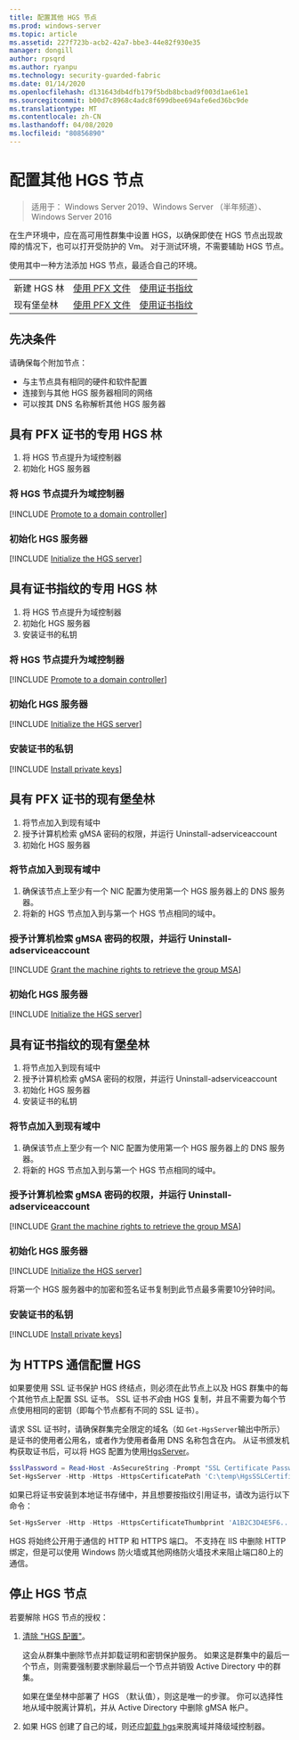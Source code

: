 ```yaml
---
title: 配置其他 HGS 节点
ms.prod: windows-server
ms.topic: article
ms.assetid: 227f723b-acb2-42a7-bbe3-44e82f930e35
manager: dongill
author: rpsqrd
ms.author: ryanpu
ms.technology: security-guarded-fabric
ms.date: 01/14/2020
ms.openlocfilehash: d131643db4dfb179f5bdb8bcbad9f003d1ae61e1
ms.sourcegitcommit: b00d7c8968c4adc8f699dbee694afe6ed36bc9de
ms.translationtype: MT
ms.contentlocale: zh-CN
ms.lasthandoff: 04/08/2020
ms.locfileid: "80856890"
---
```

# <a name="configure-additional-hgs-nodes"></a>配置其他 HGS 节点

>适用于： Windows Server 2019、Windows Server （半年频道）、Windows Server 2016

在生产环境中，应在高可用性群集中设置 HGS，以确保即使在 HGS 节点出现故障的情况下，也可以打开受防护的 Vm。 对于测试环境，不需要辅助 HGS 节点。

使用其中一种方法添加 HGS 节点，最适合自己的环境。

|                |                         |                              | 
|----------------|-------------------------|------------------------------|
|新建 HGS 林  | [使用 PFX 文件](#dedicated-hgs-forest-with-pfx-certificates) | [使用证书指纹](#dedicated-hgs-forest-with-certificate-thumbprints) |
|现有堡垒林 |  [使用 PFX 文件](#existing-bastion-forest-with-pfx-certificates) | [使用证书指纹](#existing-bastion-forest-with-certificate-thumbprints) |

## <a name="prerequisites"></a>先决条件

请确保每个附加节点： 
- 与主节点具有相同的硬件和软件配置 
- 连接到与其他 HGS 服务器相同的网络
- 可以按其 DNS 名称解析其他 HGS 服务器

## <a name="dedicated-hgs-forest-with-pfx-certificates"></a>具有 PFX 证书的专用 HGS 林

1. 将 HGS 节点提升为域控制器
2. 初始化 HGS 服务器

### <a name="promote-the-hgs-node-to-a-domain-controller"></a>将 HGS 节点提升为域控制器

[!INCLUDE [Promote to a domain controller](../../../includes/guarded-fabric-promote-domain-controller.md)] 

### <a name="initialize-the-hgs-server"></a>初始化 HGS 服务器

[!INCLUDE [Initialize the HGS server](../../../includes/guarded-fabric-initialize-hgs-on-the-node.md)] 

## <a name="dedicated-hgs-forest-with-certificate-thumbprints"></a>具有证书指纹的专用 HGS 林
 
1. 将 HGS 节点提升为域控制器
2. 初始化 HGS 服务器
3. 安装证书的私钥

### <a name="promote-the-hgs-node-to-a-domain-controller"></a>将 HGS 节点提升为域控制器

[!INCLUDE [Promote to a domain controller](../../../includes/guarded-fabric-promote-domain-controller.md)] 

### <a name="initialize-the-hgs-server"></a>初始化 HGS 服务器

[!INCLUDE [Initialize the HGS server](../../../includes/guarded-fabric-initialize-hgs-on-the-node.md)] 

### <a name="install-the-private-keys-for-the-certificates"></a>安装证书的私钥

[!INCLUDE [Install private keys](../../../includes/guarded-fabric-install-private-keys.md)]

## <a name="existing-bastion-forest-with-pfx-certificates"></a>具有 PFX 证书的现有堡垒林

1. 将节点加入到现有域中
2. 授予计算机检索 gMSA 密码的权限，并运行 Uninstall-adserviceaccount
3. 初始化 HGS 服务器

### <a name="join-the-node-to-the-existing-domain"></a>将节点加入到现有域中

1. 确保该节点上至少有一个 NIC 配置为使用第一个 HGS 服务器上的 DNS 服务器。
2. 将新的 HGS 节点加入到与第一个 HGS 节点相同的域中。 

### <a name="grant-the-machine-rights-to-retrieve-gmsa-password-and-run-install-adserviceaccount"></a>授予计算机检索 gMSA 密码的权限，并运行 Uninstall-adserviceaccount

[!INCLUDE [Grant the machine rights to retrieve the group MSA](../../../includes/guarded-fabric-grant-machine-rights-to-retrieve-gmsa.md)] 

### <a name="initialize-the-hgs-server"></a>初始化 HGS 服务器

[!INCLUDE [Initialize the HGS server](../../../includes/guarded-fabric-initialize-hgs-on-the-node.md)] 

## <a name="existing-bastion-forest-with-certificate-thumbprints"></a>具有证书指纹的现有堡垒林

1. 将节点加入到现有域中
2. 授予计算机检索 gMSA 密码的权限，并运行 Uninstall-adserviceaccount
3. 初始化 HGS 服务器
4. 安装证书的私钥

### <a name="join-the-node-to-the-existing-domain"></a>将节点加入到现有域中

1. 确保该节点上至少有一个 NIC 配置为使用第一个 HGS 服务器上的 DNS 服务器。
2. 将新的 HGS 节点加入到与第一个 HGS 节点相同的域中。 

### <a name="grant-the-machine-rights-to-retrieve-gmsa-password-and-run-install-adserviceaccount"></a>授予计算机检索 gMSA 密码的权限，并运行 Uninstall-adserviceaccount

[!INCLUDE [Grant the machine rights to retrieve the group MSA](../../../includes/guarded-fabric-grant-machine-rights-to-retrieve-gmsa.md)] 

### <a name="initialize-the-hgs-server"></a>初始化 HGS 服务器

[!INCLUDE [Initialize the HGS server](../../../includes/guarded-fabric-initialize-hgs-on-the-node.md)] 

将第一个 HGS 服务器中的加密和签名证书复制到此节点最多需要10分钟时间。

### <a name="install-the-private-keys-for-the-certificates"></a>安装证书的私钥

[!INCLUDE [Install private keys](../../../includes/guarded-fabric-install-private-keys.md)]

## <a name="configure-hgs-for-https-communications"></a>为 HTTPS 通信配置 HGS

如果要使用 SSL 证书保护 HGS 终结点，则必须在此节点上以及 HGS 群集中的每个其他节点上配置 SSL 证书。
SSL 证书*不会*由 HGS 复制，并且不需要为每个节点使用相同的密钥（即每个节点都有不同的 SSL 证书）。

请求 SSL 证书时，请确保群集完全限定的域名（如 `Get-HgsServer`输出中所示）是证书的使用者公用名，或者作为使用者备用 DNS 名称包含在内。
从证书颁发机构获取证书后，可以将 HGS 配置为使用[HgsServer](https://technet.microsoft.com/itpro/powershell/windows/hgsserver/set-hgsserver)。

```powershell
$sslPassword = Read-Host -AsSecureString -Prompt "SSL Certificate Password"
Set-HgsServer -Http -Https -HttpsCertificatePath 'C:\temp\HgsSSLCertificate.pfx' -HttpsCertificatePassword $sslPassword
```

如果已将证书安装到本地证书存储中，并且想要按指纹引用证书，请改为运行以下命令：

```powershell
Set-HgsServer -Http -Https -HttpsCertificateThumbprint 'A1B2C3D4E5F6...'
```

HGS 将始终公开用于通信的 HTTP 和 HTTPS 端口。
不支持在 IIS 中删除 HTTP 绑定，但是可以使用 Windows 防火墙或其他网络防火墙技术来阻止端口80上的通信。

## <a name="decommission-an-hgs-node"></a>停止 HGS 节点

若要解除 HGS 节点的授权：

1. [清除 "HGS 配置"](guarded-fabric-manage-hgs.md#clearing-the-hgs-configuration)。

   这会从群集中删除节点并卸载证明和密钥保护服务。 
   如果这是群集中的最后一个节点，则需要强制要求删除最后一个节点并销毁 Active Directory 中的群集。 

   如果在堡垒林中部署了 HGS （默认值），则这是唯一的步骤。 
   你可以选择性地从域中脱离计算机，并从 Active Directory 中删除 gMSA 帐户。

2. 如果 HGS 创建了自己的域，则还应[卸载 hgs](guarded-fabric-manage-hgs.md#clearing-the-hgs-configuration)来脱离域并降级域控制器。
